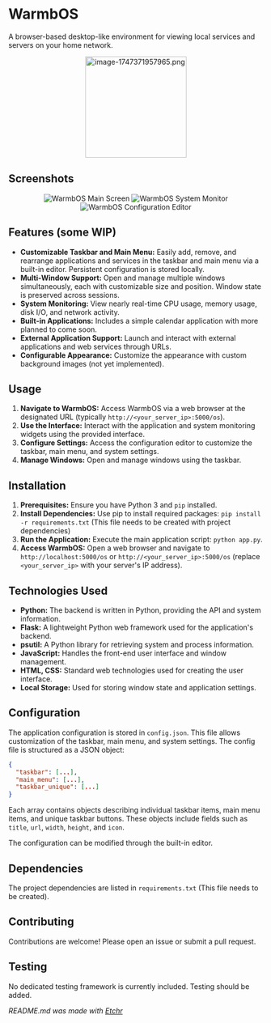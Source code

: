 # WarmbOS
A browser-based desktop-like environment for viewing local services and servers on your home network.


<div align="center">
<img src="https://wpdn.one/os/static/images/warmbos.png" alt="image-1747371957965.png" width="200px" height="200px"/>
</div>


## Screenshots
<div align="center">
<img src="https://i.imgur.com/xvc33eg.png" alt="WarmbOS Main Screen">
<img src="https://i.imgur.com/TDpRP3G.png" alt="WarmbOS System Monitor">
<img src="https://i.imgur.com/RbnhyDG.png" alt="WarmbOS Configuration Editor">
</div>

## Features (some WIP)
* **Customizable Taskbar and Main Menu:**  Easily add, remove, and rearrange applications and services in the taskbar and main menu via a built-in editor.  Persistent configuration is stored locally.
* **Multi-Window Support:** Open and manage multiple windows simultaneously, each with customizable size and position.  Window state is preserved across sessions.
* **System Monitoring:** View nearly real-time CPU usage, memory usage, disk I/O, and network activity.
* **Built-in Applications:** Includes a simple calendar application with more planned to come soon.
* **External Application Support:** Launch and interact with external applications and web services through URLs.
* **Configurable Appearance:** Customize the appearance with custom background images (not yet implemented).

## Usage
1.  **Navigate to WarmbOS:** Access WarmbOS via a web browser at the designated URL (typically `http://<your_server_ip>:5000/os`).
2.  **Use the Interface:** Interact with the application and system monitoring widgets using the provided interface.
3.  **Configure Settings:** Access the configuration editor to customize the taskbar, main menu, and system settings.
4.  **Manage Windows:** Open and manage windows using the taskbar.

## Installation
1.  **Prerequisites:** Ensure you have Python 3 and `pip` installed.
2.  **Install Dependencies:** Use pip to install required packages:  `pip install -r requirements.txt` (This file needs to be created with project dependencies)
3.  **Run the Application:** Execute the main application script: `python app.py`.
4.  **Access WarmbOS:** Open a web browser and navigate to `http://localhost:5000/os` or `http://<your_server_ip>:5000/os` (replace `<your_server_ip>` with your server's IP address).

## Technologies Used
* **Python:** The backend is written in Python, providing the API and system information.
* **Flask:** A lightweight Python web framework used for the application's backend.
* **psutil:** A Python library for retrieving system and process information.
* **JavaScript:**  Handles the front-end user interface and window management.
* **HTML, CSS:** Standard web technologies used for creating the user interface.
* **Local Storage:** Used for storing window state and application settings.

## Configuration
The application configuration is stored in `config.json`.  This file allows customization of the taskbar, main menu, and system settings.  The config file is structured as a JSON object:

```json
{
  "taskbar": [...],
  "main_menu": [...],
  "taskbar_unique": [...]
}
```

Each array contains objects describing individual taskbar items, main menu items, and unique taskbar buttons.  These objects include fields such as `title`, `url`, `width`, `height`, and `icon`.

The configuration can be modified through the built-in editor.

## Dependencies
The project dependencies are listed in `requirements.txt` (This file needs to be created).

## Contributing
Contributions are welcome! Please open an issue or submit a pull request.

## Testing
No dedicated testing framework is currently included.  Testing should be added.

*README.md was made with [Etchr](https://etchr.dev)*

